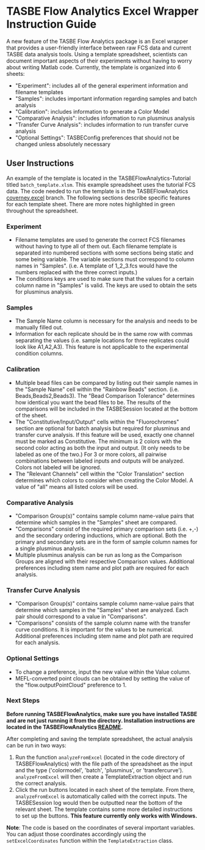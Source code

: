 # TASBE Flow Analytics Excel Wrapper Instruction Guide

A new feature of the TASBE Flow Analytics package is an Excel wrapper that provides a user-friendly interface between raw FCS data and current TASBE data analysis tools. Using a template spreadsheet, scientists can document important aspects of their experiments without having to worry about writing Matlab code. Currently, the template is organized into 6 sheets: 
* "Experiment": includes all of the general experiment information and filename templates
* "Samples": includes important information regarding samples and batch analysis
* "Calibration": includes information to generate a Color Model
* "Comparative Analysis": includes information to run plusminus analysis
* "Transfer Curve Analysis": includes information to run transfer curve analysis
* "Optional Settings": TASBEConfig preferences that should not be changed unless absolutely necessary

## User Instructions
An example of the template is located in the TASBEFlowAnalytics-Tutorial titled ```batch_template.xlsm```. This example spreadsheet uses the tutorial
FCS data. The code needed to run the template is in the TASBEFlowAnalytics [coverney.excel](https://github.com/TASBE/TASBEFlowAnalytics/tree/coverney.excel) branch. The following sections describe specific features for each template sheet. There are more notes highlighted in green throughout the spreadsheet.

### Experiment
* Filename templates are used to generate the correct FCS filenames without having to type all of them out. Each filename template is separated into numbered sections with some sections being static and some being variable. The variable sections must correspond to column names in "Samples". 
(i.e. A template of 1_2_3.fcs would have the numbers replaced with the three correct inputs.) 
* The conditions keys are used to make sure that the values for a certain column name in "Samples" is valid. The keys are used to obtain the sets for plusminus analysis. 

### Samples 
* The Sample Name column is necessary for the analysis and needs to be manually filled out.
* Information for each replicate should be in the same row with commas separating the values (i.e. sample locations for three replicates could look like A1,A2,A3). This feature is not applicable to the experimental condition columns.

### Calibration
* Multiple bead files can be compared by listing out their sample names in the "Sample Name" cell within the "Rainbow Beads" section. (i.e. Beads,Beads2,Beads3). The "Bead Comparison Tolerance" determines how identical you want the bead files to be. The results of the comparisons will be included in the TASBESession located at the bottom of the sheet. 
* The "Constitutive/Input/Output" cells within the "Fluorochromes" section are optional for batch analysis but required for plusminus and transfer curve analysis. If this feature will be used, exactly one channel must be marked as Constitutive. The minimum is 2 colors with the second color acting as both the input and output. (It only needs to be labeled as one of the two.) For 3 or more colors, all pairwise combinations between labeled inputs and outputs will be analyzed. Colors not labeled will be ignored. 
* The "Relevant Channels" cell within the "Color Translation" section determines which colors to consider when creating the Color Model. A value of "all" means all listed colors will be used. 

### Comparative Analysis
* "Comparison Group(s)" contains sample column name-value pairs that determine which samples in the "Samples" sheet are compared.
* "Comparisons" consist of the required primary comparison sets (i.e. +,-) and the secondary ordering inductions, which are optional. Both the primary and secondary sets are in the form of sample column names for a single plusminus analysis. 
* Multiple plusminus analysis can be run as long as the Comparison Groups are aligned with their respective Comparison values. Additional preferences including stem name and plot path are required for each analysis. 

### Transfer Curve Analysis
* "Comparison Group(s)" contains sample column name-value pairs that determine which samples in the "Samples" sheet are analyzed. Each pair should correspond to a value in "Comparisons".
* "Comparisons" consists of the sample column name with the transfer curve conditions. It is important for the values to be numerical. Additional preferences including stem name and plot path are required for each analysis. 

### Optional Settings
* To change a preference, input the new value within the Value column.
* MEFL-converted point clouds can be obtained by setting the value of the "flow.outputPointCloud" preference to 1. 

### Next Steps
**Before running TASBEFlowAnalytics, make sure you have installed TASBE and are not just running it from the directory. Installation instructions are located in the TASBEFlowAnalytics [README](https://github.com/TASBE/TASBEFlowAnalytics/blob/develop/README.md).** 

After completing and saving the template spreadsheet, the actual analysis can be run in two ways:
1) Run the function ```analyzeFromExcel``` (located in the code directory of TASBEFlowAnalytics)
with the file path of the spreadsheet as the input and the type ('colormodel', 'batch', 'plusminus', or 'transfercurve'). ```analyzeFromExcel``` will then create a TemplateExtraction object and run the correct analysis.
2) Click the run buttons located in each sheet of the template. From there, ```analyzeFromExcel``` is automatically called with the correct inputs. The TASBESession log would then be outputted near the bottom of the relevant sheet. The template contains some more detailed instructions to set up the buttons. **This feature currently only works with Windows.** 

**Note**: The code is based on the coordinates of several important variables. You can adjust those coordinates accordingly using the ```setExcelCoordinates``` function within the ```TemplateExtraction``` class. 
